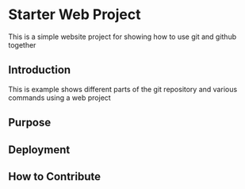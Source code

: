 # Starter Web Project

This is a simple website project for showing how to use git and github together

## Introduction

This is example shows different parts of the git repository and various commands using a web project

## Purpose

## Deployment


## How to Contribute